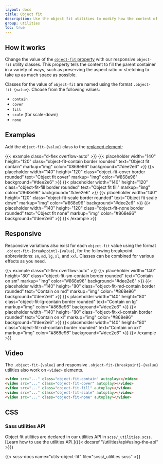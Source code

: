 ```yaml
---
layout: docs
title: Object fit
description: Use the object fit utilities to modify how the content of a [replaced element](https://developer.mozilla.org/en-US/docs/Web/CSS/Replaced_element), such as an `<img>` or `<video>`, should be resized to fit its container.
group: utilities
toc: true
---
```


## How it works

Change the value of the [`object-fit` property](https://developer.mozilla.org/en-US/docs/Web/CSS/object-fit) with our responsive `object-fit` utility classes. This property tells the content to fill the parent container in a variety of ways, such as preserving the aspect ratio or stretching to take up as much space as possible.

Classes for the value of `object-fit` are named using the format `.object-fit-{value}`. Choose from the following values:

- `contain`
- `cover`
- `fill`
- `scale` (for scale-down)
- `none`

## Examples

Add the `object-fit-{value}` class to the [replaced element](https://developer.mozilla.org/en-US/docs/Web/CSS/Replaced_element):

{{< example class="d-flex overflow-auto" >}}
{{< placeholder width="140" height="120" class="object-fit-contain border rounded" text="Object fit contain" markup="img" color="#868e96" background="#dee2e6" >}}
{{< placeholder width="140" height="120" class="object-fit-cover border rounded" text="Object fit cover" markup="img" color="#868e96" background="#dee2e6" >}}
{{< placeholder width="140" height="120" class="object-fit-fill border rounded" text="Object fit fill" markup="img" color="#868e96" background="#dee2e6" >}}
{{< placeholder width="140" height="120" class="object-fit-scale border rounded" text="Object fit scale down" markup="img" color="#868e96" background="#dee2e6" >}}
{{< placeholder width="140" height="120" class="object-fit-none border rounded" text="Object fit none" markup="img" color="#868e96" background="#dee2e6" >}}
{{< /example >}}

## Responsive

Responsive variations also exist for each `object-fit` value using the format `.object-fit-{breakpoint}-{value}`, for the following breakpoint abbreviations: `sm`, `md`, `lg`, `xl`, and `xxl`. Classes can be combined for various effects as you need.

{{< example class="d-flex overflow-auto" >}}
{{< placeholder width="140" height="80" class="object-fit-sm-contain border rounded" text="Contain on sm" markup="img" color="#868e96" background="#dee2e6" >}}
{{< placeholder width="140" height="80" class="object-fit-md-contain border rounded" text="Contain on md" markup="img" color="#868e96" background="#dee2e6" >}}
{{< placeholder width="140" height="80" class="object-fit-lg-contain border rounded" text="Contain on lg" markup="img" color="#868e96" background="#dee2e6" >}}
{{< placeholder width="140" height="80" class="object-fit-xl-contain border rounded" text="Contain on xl" markup="img" color="#868e96" background="#dee2e6" >}}
{{< placeholder width="140" height="80" class="object-fit-xxl-contain border rounded" text="Contain on xxl" markup="img" color="#868e96" background="#dee2e6" >}}
{{< /example >}}

## Video

The `.object-fit-{value}` and responsive `.object-fit-{breakpoint}-{value}` utilities also work on `<video>` elements.

```html
<video src="..." class="object-fit-contain" autoplay></video>
<video src="..." class="object-fit-cover" autoplay></video>
<video src="..." class="object-fit-fill" autoplay></video>
<video src="..." class="object-fit-scale" autoplay></video>
<video src="..." class="object-fit-none" autoplay></video>
```

## CSS
### Sass utilities API

Object fit utilities are declared in our utilities API in `scss/_utilities.scss`. [Learn how to use the utilities API.]({{< docsref "/utilities/api#using-the-api" >}})

{{< scss-docs name="utils-object-fit" file="scss/_utilities.scss" >}}
